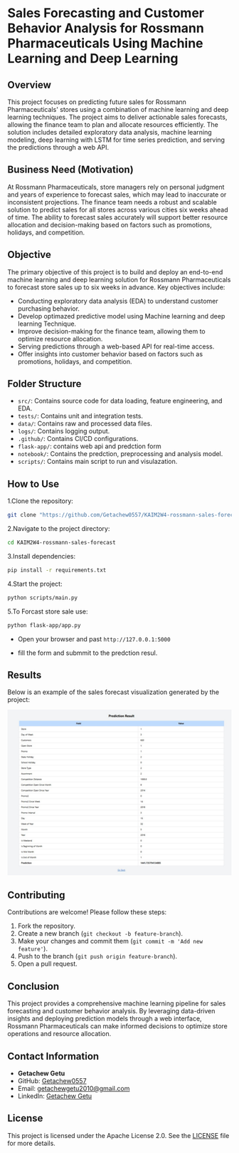 # Sales Forecasting and Customer Behavior Analysis for Rossmann Pharmaceuticals Using Machine Learning and Deep Learning

## Overview

This project focuses on predicting future sales for Rossmann Pharmaceuticals' stores using a combination of machine learning and deep learning techniques. The project aims to deliver actionable sales forecasts, allowing the finance team to plan and allocate resources efficiently. The solution includes detailed exploratory data analysis, machine learning modeling, deep learning with LSTM for time series prediction, and serving the predictions through a web API.

## Business Need (Motivation)

At Rossmann Pharmaceuticals, store managers rely on personal judgment and years of experience to forecast sales, which may lead to inaccurate or inconsistent projections. The finance team needs a robust and scalable solution to predict sales for all stores across various cities six weeks ahead of time. The ability to forecast sales accurately will support better resource allocation and decision-making based on factors such as promotions, holidays, and competition.

## Objective

The primary objective of this project is to build and deploy an end-to-end machine learning and deep learning solution for Rossmann Pharmaceuticals to forecast store sales up to six weeks in advance. Key objectives include:

- Conducting exploratory data analysis (EDA) to understand customer purchasing behavior.
- Develop optimazed predictive model using Machine learning and deep learning Technique.
- Improve decision-making for the finance team, allowing them to optimize resource allocation.
- Serving predictions through a web-based API for real-time access.
- Offer insights into customer behavior based on factors such as promotions, holidays, and competition.

## Folder Structure

- `src/`: Contains source code for data loading, feature engineering, and EDA.
- `tests/`: Contains unit and integration tests.
- `data/`: Contains raw and processed data files.
- `logs/`: Contains logging output.
- `.github/`: Contains CI/CD configurations.
- `flask-app/`: contains web api and predction form
- `notebook/`: Contains the predction, preprocessing and analysis model. 
- `scripts/`: Contains main script to run and visulazation.  

## How to Use

1.Clone the repository:

```bash
git clone "https://github.com/Getachew0557/KAIM2W4-rossmann-sales-forecast.git"
```

2.Navigate to the project directory:

```bash
cd KAIM2W4-rossmann-sales-forecast
```

3.Install dependencies:

```bash
pip install -r requirements.txt
```

4.Start the project:

```bash
python scripts/main.py
```

5.To Forcast store sale use:

```bash
python flask-app/app.py
```

- Open your browser and past `http://127.0.0.1:5000`

- fill the form and submmit to the predction resul. 

## Results

Below is an example of the sales forecast visualization generated by the project:

![Prediction](notebook/plots/Predction.jpg)

## Contributing

Contributions are welcome! Please follow these steps:

1. Fork the repository.
2. Create a new branch (`git checkout -b feature-branch`).
3. Make your changes and commit them (`git commit -m 'Add new feature'`).
4. Push to the branch (`git push origin feature-branch`).
5. Open a pull request.

## Conclusion

This project provides a comprehensive machine learning pipeline for sales forecasting and customer behavior analysis. By leveraging data-driven insights and deploying prediction models through a web interface, Rossmann Pharmaceuticals can make informed decisions to optimize store operations and resource allocation.

## Contact Information

- **Getachew Getu**
- GitHub: [Getachew0557](https://github.com/Getachew0557)
- Email: [getachewgetu2010@gmail.com](mailto:getachewgetu2010@gmail.com)
- LinkedIn: [Getachew Getu](https://www.linkedin.com/in/getachew-getu-9534041a4)

## License

This project is licensed under the Apache License 2.0. See the [LICENSE](LICENSE) file for more details.
